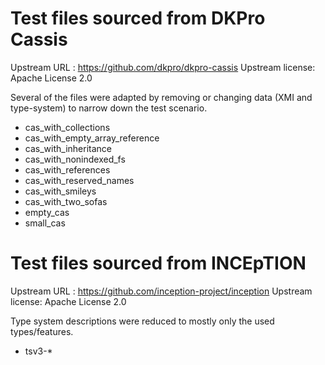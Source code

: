 Test files sourced from DKPro Cassis
====================================

Upstream URL    : https://github.com/dkpro/dkpro-cassis
Upstream license: Apache License 2.0

Several of the files were adapted by removing or changing data (XMI and type-system) to narrow down
the test scenario.

* cas_with_collections
* cas_with_empty_array_reference
* cas_with_inheritance
* cas_with_nonindexed_fs
* cas_with_references
* cas_with_reserved_names
* cas_with_smileys
* cas_with_two_sofas
* empty_cas
* small_cas


Test files sourced from INCEpTION
=================================

Upstream URL    : https://github.com/inception-project/inception
Upstream license: Apache License 2.0

Type system descriptions were reduced to mostly only the used types/features.

* tsv3-*
